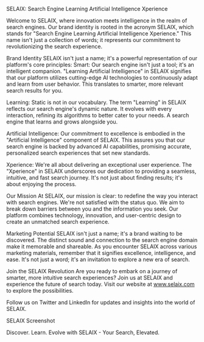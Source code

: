 SELAIX: Search Engine Learning Artificial Intelligence Xperience

Welcome to SELAIX, where innovation meets intelligence in the realm of search engines. Our brand identity is rooted in the acronym SELAIX, which stands for "Search Engine Learning Artificial Intelligence Xperience." This name isn't just a collection of words; it represents our commitment to revolutionizing the search experience.

Brand Identity
SELAIX isn't just a name; it's a powerful representation of our platform's core principles:
Smart: Our search engine isn't just a tool; it's an intelligent companion. "Learning Artificial Intelligence" in SELAIX signifies that our platform utilizes cutting-edge AI technologies to continuously adapt and learn from user behavior. This translates to smarter, more relevant search results for you.

Learning: Static is not in our vocabulary. The term "Learning" in SELAIX reflects our search engine's dynamic nature. It evolves with every interaction, refining its algorithms to better cater to your needs. A search engine that learns and grows alongside you.

Artificial Intelligence: Our commitment to excellence is embodied in the "Artificial Intelligence" component of SELAIX. This assures you that our search engine is backed by advanced AI capabilities, promising accurate, personalized search experiences that set new standards.

Xperience: We're all about delivering an exceptional user experience. The "Xperience" in SELAIX underscores our dedication to providing a seamless, intuitive, and fast search journey. It's not just about finding results; it's about enjoying the process.

Our Mission
At SELAIX, our mission is clear: to redefine the way you interact with search engines. We're not satisfied with the status quo. We aim to break down barriers between you and the information you seek. Our platform combines technology, innovation, and user-centric design to create an unmatched search experience.

Marketing Potential
SELAIX isn't just a name; it's a brand waiting to be discovered. The distinct sound and connection to the search engine domain make it memorable and shareable. As you encounter SELAIX across various marketing materials, remember that it signifies excellence, intelligence, and ease. It's not just a word; it's an invitation to explore a new era of search.

Join the SELAIX Revolution
Are you ready to embark on a journey of smarter, more intuitive search experiences? Join us at SELAIX and experience the future of search today. Visit our website at www.selaix.com to explore the possibilities.

Follow us on Twitter and LinkedIn for updates and insights into the world of SELAIX.

SELAIX Screenshot

Discover. Learn. Evolve with SELAIX - Your Search, Elevated.
